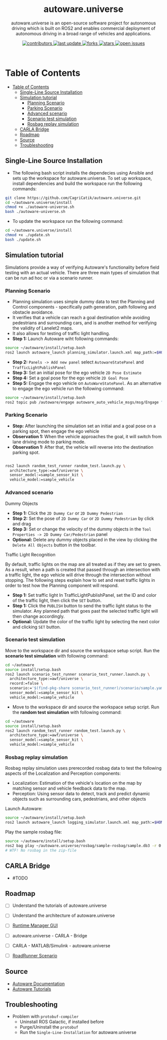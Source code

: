 
<div align="center">

  <h1>autoware.universe</h1>
  
  <p>
    autoware.universe is an open-source software project for autonomous driving which is built on ROS2 and enables commercial deployment of autonomous driving in a broad range of vehicles and applications. 
  </p>

  
<!-- Badges -->
<p>
  <a href="https://github.com/CagriCatik/autoware.universe/graphs/contributors">
    <img src="https://img.shields.io/github/contributors/CagriCatik/autoware.universe" alt="contributors" />
  </a>
  <a href="">
    <img src="https://img.shields.io/github/last-commit/CagriCatik/autoware.universe" alt="last update" />
  </a>
  <a href="https://github.com/CagriCatik/autoware.universe/network/members">
    <img src="https://img.shields.io/github/forks/CagriCatik/autoware.universe" alt="forks" />
  </a>
  <a href="https://github.com/CagriCatik/autoware.universe/stargazers">
    <img src="https://img.shields.io/github/stars/CagriCatik/autoware.universe" alt="stars" />
  </a>
  <a href="https://github.com/CagriCatik/autoware.universe/issues/">
    <img src="https://img.shields.io/github/issues/CagriCatik/autoware.universe" alt="open issues" />
  </a>
</p>
   
</div>

<br />

<!-- Table of Contents -->
# Table of Contents

- [Table of Contents](#table-of-contents)
  - [Single-Line Source Installation](#single-line-source-installation)
  - [Simulation tutorial](#simulation-tutorial)
    - [Planning Scenario](#planning-scenario)
    - [Parking Scenario](#parking-scenario)
    - [Advanced scenario](#advanced-scenario)
    - [Scenario test simulation](#scenario-test-simulation)
    - [Rosbag replay simulation](#rosbag-replay-simulation)
  - [CARLA Bridge](#carla-bridge)
  - [Roadmap](#roadmap)
  - [Source](#source)
  - [Troubleshooting](#troubleshooting)
  

<!-- Installation -->
## Single-Line Source Installation

- The following bash script installs the dependecies using Ansible and sets up the workspace for autoware.universe. To set up workspace, install dependencies and build the workspace run the following commands: 
  
```bash
git clone https://github.com/CagriCatik/autoware.universe.git
cd ~/autoware.universe/install
chmod +x ./autoware-universe.sh
bash ./autoware-universe.sh
```
- To update the workspace run the following command: 

```bash
cd ~/autoware.universe/install
chmod +x ./update.sh
bash ./update.sh
```

## Simulation tutorial

Simulations provide a way of verifying Autoware's functionality before field testing with an actual vehicle.
There are three main types of simulation that can be run ad hoc or via a scenario runner.

### Planning Scenario
- Planning simulation uses simple dummy data to test the Planning and Control components - specifically path generation, path following and obstacle avoidance. 
- It verifies that a vehicle can reach a goal destination while avoiding pedestrians and surrounding cars, and is another method for verifying the validity of Lanelet2 maps. 
- It also allows for testing of traffic light handling.
- **Step 1:** Launch Autoware wiht following commands:

```sh
source ~/autoware/install/setup.bash
ros2 launch autoware_launch planning_simulator.launch.xml map_path:=$HOME/autoware.universe/simulation/sample-map-planning vehicle_model:=sample_vehicle sensor_model:=sample_sensor_kit
```

- **Step 2:** `Panels -> Add new panel`  select `AutowareStatePanel` and `TrafficLightPublishPanel`
- **Step 3:** Set an initial pose for the ego vehicle `2D Pose Estimate`
- **Step 4:** Set a goal pose for the ego vehicle `2D Goal Pose`
- **Step 5:** Engage the ego vehicle on `AutoWareStatePanel`. As an alternative to engage the ego vehicle run the following command:
```sh
source ~/autoware/install/setup.bash
ros2 topic pub /autoware/engage autoware_auto_vehicle_msgs/msg/Engage "engage: true" -1
```

### Parking Scenario

- **Step:** After launching the simulation set an initial and a goal pose on a parking spot, then engage the ego vehicle
- **Observation 1:** When the vehicle approaches the goal, it will switch from lane driving mode to parking mode.
- **Observation 1:** After that, the vehicle will reverse into the destination parking spot.
  
```sh

ros2 launch random_test_runner random_test.launch.py \
  architecture_type:=awf/universe \
  sensor_model:=sample_sensor_kit \
  vehicle_model:=sample_vehicle

```

### Advanced scenario

Dummy Objects
 
- **Step 1:** Click the  `2D Dummy Car` or `2D Dummy Pedestrian` 
- **Step 2:** Set the pose of  `2D Dummy Car` or `2D Dummy Pedestrian` by click and drag
- **Step 3:** Set or change the velocity  of the dummy objects in the `Tool Properties -> 2D Dummy Car/Pedestrian` panel
- **Optional:** Delete any dummy objects placed in the view by clicking the `Delete All Objects` button in the toolbar.

Traffic Light Recognition

By default, traffic lights on the map are all treated as if they are set to green. As a result, when a path is created that passed through an intersection with a traffic light, the ego vehicle will drive through the intersection without stopping. The following steps explain how to set and reset traffic lights in order to test how the Planning component will respond.


- **Step 1:** Set traffic light In TrafficLightPublishPanel, set the ID and color of the traffic light, then click the `SET` button.
- **Step 1:** Click the `PUBLISH` button to send the traffic light status to the simulator. Any planned path that goes past the selected traffic light will then change accordingly.
- **Optional:** Update the color of the traffic light by selecting the next color and clicking `SET` button.

### Scenario test simulation

Move to the workspace dir and source the workspace setup script. Run the **scenario test simulation** with following command:

```sh
cd ~/autoware
source install/setup.bash
ros2 launch scenario_test_runner scenario_test_runner.launch.py \
  architecture_type:=awf/universe \
  record:=false \
  scenario:='$(find-pkg-share scenario_test_runner)/scenario/sample.yaml' \
  sensor_model:=sample_sensor_kit \
  vehicle_model:=sample_vehicle
```
- Move to the workspace dir and source the workspace setup script. Run the **random test simulation**  with following command:

```sh
cd ~/autoware
source install/setup.bash
ros2 launch random_test_runner random_test.launch.py \
  architecture_type:=awf/universe \
  sensor_model:=sample_sensor_kit \
  vehicle_model:=sample_vehicle
```

### Rosbag replay simulation

Rosbag replay simulation uses prerecorded rosbag data to test the following aspects of the Localization and Perception components:
- Localization: Estimation of the vehicle's location on the map by matching sensor and vehicle feedback data to the map.
- Perception: Using sensor data to detect, track and predict dynamic objects such as surrounding cars, pedestrians, and other objects


Launch Autoware:

```sh
source ~/autoware/install/setup.bash
ros2 launch autoware_launch logging_simulator.launch.xml map_path:=$HOME/autoware.universe/rosbag/sample-map-rosbag vehicle_model:=sample_vehicle sensor_model:=sample_sensor_kit
```

Play the sample rosbag file:

```sh
source ~/autoware/install/setup.bash
ros2 bag play ~/autoware.universe/rosbag/sample-rosbag/sample.db3 -r 0.2
# WTF! No rosbag in the zip-file
```

## CARLA Bridge

- #TODO

<!-- Roadmap -->
## Roadmap
* [ ] Understand the tutorials of autoware.universe
* [ ] Understand the architecture of autoware.universe
* [ ] [Runtime Manager GUI](https://github.com/CPFL/Autoware-Manuals/tree/master/en) 
* [ ] autoware.universe - CARLA - Bridge
* [ ] CARLA - MATLAB/Simulink - autoware.universe
* [ ] [RoadRunner Scenario](https://www.mathworks.com/products/roadrunner-scenario.html)


<!-- Source -->
## Source

 - [Autoware Documentation](https://autowarefoundation.github.io/autoware-documentation/main/)
 - [Autoware Tutorials](https://autowarefoundation.github.io/autoware-documentation/main/tutorials/)


<!-- Troubleshooting -->
## Troubleshooting

- Problem with `protobuf-compiler`
  - Uninstall ROS Galactic, if installed before
  - Purge/Uninstall the `protobuf`
  - Run the `Single-Line-Installation` for autoware.universe
